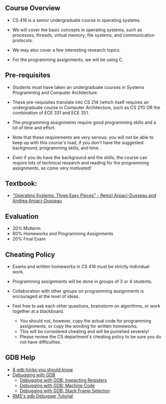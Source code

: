 ## Course Overview

* CS 416 is a senior undergraduate course in operating systems. 

* We will cover the basic concepts in operating systems, such as processes, threads, virtual memory, file systems, and communication protocols. 

* We may also cover a few interesting research topics. 

* For the programming assignments, we will be using C.

## Pre-requisites

* Students must have taken an undergraduate courses in Systems Programming and Computer Architecture. 

* These pre-requisites translate into CS 214 (which itself requires an undergraduate course in Computer Architecture, such as CS 211) OR the combination of ECE 331 and ECE 351.

* The programming assignments require good programming skills and a lot of time and effort. 

* Note that these requirements are very serious; you will not be able to keep up with this course's load, if you don't have the suggested background, programming skills, and time. 

* Even if you do have the background and the skills, the course can require lots of technical research and reading for the programming assignments, so come very motivated!


## Textbook:
* ["Operating Systems: Three Easy Pieces" - Remzi Arpaci-Dusseau and Andrea Arpaci-Dusseau](http://pages.cs.wisc.edu/~remzi/OSTEP)
    
## Evaluation

* 20% Midterm
* 60% Homeworks and Programming Assignments
* 20% Final Exam

## Cheating Policy

* Exams and written homeworks in CS 416 must be strictly individual work. 

* Programming assignments will be done in groups of 3 or 4 students. 

* Collaboration with other groups on programming assignments is encouraged at the level of ideas. 

* Feel free to ask each other questions, brainstorm on algorithms, or work together at a blackboard. 
  * You should not, however, copy the actual code for programming assignments, or copy the wording for written homeworks. 
  * This will be considered cheating and will be punished severely! 
  * Please review the CS department's cheating policy to be sure you do not have difficulties.

## GDB Help

* [8 gdb tricks you should know](https://blogs.oracle.com/linux/8-gdb-tricks-you-should-know-v2)
* [Debugging with GDB](https://sourceware.org/gdb/onlinedocs/gdb/)
  * [Debugging with GDB: Inspecting Registers](https://sourceware.org/gdb/onlinedocs/gdb/Registers.html)
  * [Debugging with GDB: Machine Code](https://sourceware.org/gdb/onlinedocs/gdb/Machine-Code.html)
  * [Debugging with GDB: Stack Frame Selecton](https://sourceware.org/gdb/onlinedocs/gdb/Selection.html)
* [RMS's gdb Debugger Tutorial](http://www.unknownroad.com/rtfm/gdbtut/)